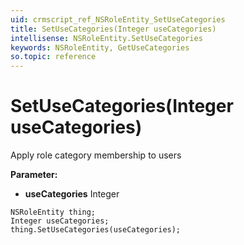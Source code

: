 ```yaml
---
uid: crmscript_ref_NSRoleEntity_SetUseCategories
title: SetUseCategories(Integer useCategories)
intellisense: NSRoleEntity.SetUseCategories
keywords: NSRoleEntity, GetUseCategories
so.topic: reference
---
```


# SetUseCategories(Integer useCategories)

Apply role category membership to users

**Parameter:** 
* **useCategories** Integer

```crmscript
NSRoleEntity thing;
Integer useCategories;
thing.SetUseCategories(useCategories);
```

